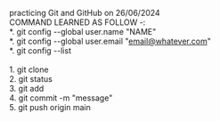 practicing Git and GitHub on 26/06/2024
<br>COMMAND LEARNED AS FOLLOW -:<br>
*. git config --global user.name "NAME"<br>
*. git config --global user.email "email@whatever.com"<br>
*. git config --list<br>
<br>1. git clone
<br>2. git status
<br>3. git add
<br>4. git commit -m "message"
<br>5. git push origin main
